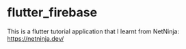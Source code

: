 # flutter_firebase

This is a flutter tutorial application that I learnt from NetNinja: https://netninja.dev/